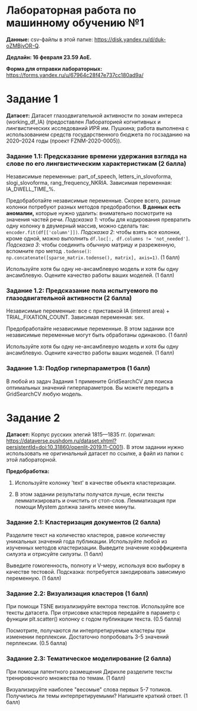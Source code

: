 # Лабораторная работа по машинному обучению №1

**Данные:** csv-файлы в этой папке: https://disk.yandex.ru/d/duk-oZMBjvOR-Q.

**Дедлайн: 16 февраля 23.59 AoE.**

**Форма для отправки лабораторных:** https://forms.yandex.ru/u/67964c28f47e737cc180ad9a/


# Задание 1

**Датасет:** Датасет глазодвигательной активности по зонам интереса (working_df_IA) (предоставлен Лабораторией когнитивных и лингвистических исследований ИРЯ им. Пушкина; работа выполнена с использованием средств государственного бюджета по госзаданию на 2020–2024 годы (проект FZNM-2020-0005)).

### Задание 1.1: Предсказание времени удержания взгляда на слове по его лингвистическим характеристикам (2 балла)

Независимые переменные: part_of_speech, letters_in_slovoforma, slogi_slovoforma, rang_frequency_NKRIA. Зависимая переменная: IA_DWELL_TIME_%.

Предобработайте независимые переменные. Скорее всего, разные колонки потребуют разных методов предобработки. **В данных есть аномалии,** которые нужно удалить: внимательно посмотрите на значения частей речи. _Подсказка 1_: чтобы для кодирования превратить одну колонку в двумерный массив, можно сделать так: `encoder.fit(df[['column']])`. _Подсказка 2_: чтобы взять все колонки, кроме одной, можно выполнить `df.loc[:, df.columns != 'not_needed']`. _Подсказка 3_: чтобы соединить обычную матрицу и разреженную, вспомните про метод `.todense()`: `np.concatenate([sparse_matrix.todense(), matrix], axis=1)`. (1 балл)

Используйте хотя бы одну не-ансамблевую модель и хотя бы одну ансамблевую. Оцените качество работы ваших моделей. (1 балл)

### Задание 1.2: Предсказание пола испытуемого по глазодвигательной активности (2 балла)

Независимые переменные: все с приставкой IA (interest area) + TRIAL_FIXATION_COUNT. Зависимая переменная: sex.

Предобработайте независимые переменные. В этом задании все независимые переменные могут быть обработаны одинаково. (1 балл)

Используйте хотя бы одну не-ансамблевую модель и хотя бы одну ансамблевую. Оцените качество работы ваших моделей. (1 балл)

### Задание 1.3: Подбор гиперпараметров (1 балл)

В любой из задач Задания 1 примените GridSearchCV для поиска оптимальных значений гиперпараметров. Вы можете передать в GridSearchCV любую модель. 


# Задание 2

**Датасет:** Корпус русских элегий 1815—1835 гг. (оригинал: https://dataverse.pushdom.ru/dataset.xhtml?persistentId=doi:10.31860/openlit-2019.11-C001). В этом задании нужно использовать не оригинальный датасет по ссылке, а файл из папки с этой лабораторной.

**Предобработка:** 

1. Используйте колонку 'text' в качестве объекта кластеризации.  

2. В этом задании результаты получатся лучше, если тексты лемматизировать и очистить от стоп-слов. Лемматизация при помощи Mystem должна занять менее минуты.


### Задание 2.1: Кластеризация документов (2 балла)

Разделите текст на количество кластеров, равное количеству уникальных значений года публикации. Используйте любой из изученных методов кластеризации. Выведите значение коэффициента силуэта и отрисуйте силуэты. (1 балл)

Выведите гомогенность, полноту и V-меру, используя всю выборку в качестве тестовой. Подсказка: потребуется закодировать зависимую переменную. (1 балл)

### Задание 2.2: Визуализация кластеров (1 балл)

При помощи TSNE визуализируйте вектора текстов. Используйте все тексты датасета. При отрисовке кластеров передайте в параметр с функции plt.scatter() колонку с годом публикации текста. (0.5 балла)

Посмотрите, получаются ли интерпретируемые кластеры при изменении перплексии. Достаточно попробовать 3-5 значений перплексии. (0.5 балла)

### Задание 2.3: Тематическое моделирование (2 балла)

При помощи латентного размещения Дирихле разделите тексты тренировочного множества по темам. (1 балл)

Визуализируйте наиболее "весомые" слова первых 5-7 топиков. Получились ли темы интерпретируемыми? Напишите краткий ответ. (1 балл)
